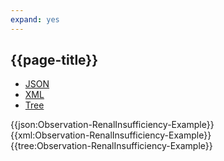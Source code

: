 ```yaml
---
expand: yes
---
```


## {{page-title}}

<div class="nhsd-!t-margin-bottom-6">
  <ul class="nav nav-tabs" role="tablist">
        <li role="presentation" class="active">
            <a href="#JSON-O-RI-E" role="tab" data-toggle="tab">JSON</a>
        </li>
         <li role="presentation">
            <a href="#XML-O-RI-E" role="tab" data-toggle="tab">XML</a>
        </li>
        <li role="presentation">
            <a href="#Tree-O-RI-E" role="tab" data-toggle="tab">Tree</a>
        </li>
  </ul>
    
  <div class="tab-content snippet">
    <div id="JSON-O-RI-E" role="tabpanel" class="tab-pane active">
{{json:Observation-RenalInsufficiency-Example}}
    </div>
    <div id="XML-O-RI-E" role="tabpanel" class="tab-pane">
{{xml:Observation-RenalInsufficiency-Example}}
    </div>
    <div id="Tree-O-RI-E" role="tabpanel" class="tab-pane">
{{tree:Observation-RenalInsufficiency-Example}}
    </div>
  </div>
</div>
